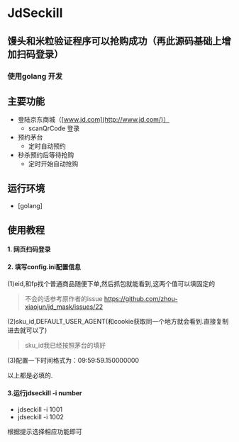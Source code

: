 # JdSeckill

## 馒头和米粒验证程序可以抢购成功（再此源码基础上增加扫码登录）
### 使用golang 开发


## 主要功能

- 登陆京东商城（[www.jd.com](http://www.jd.com/)）
  - scanQrCode  登录
- 预约茅台
  - 定时自动预约
- 秒杀预约后等待抢购
  - 定时开始自动抢购

## 运行环境

- [golang]


## 使用教程  
#### 1. 网页扫码登录
#### 2. 填写config.ini配置信息 
(1)eid,和fp找个普通商品随便下单,然后抓包就能看到,这两个值可以填固定的 
> 不会的话参考原作者的issue https://github.com/zhou-xiaojun/jd_mask/issues/22

(2)sku_id,DEFAULT_USER_AGENT(和cookie获取同一个地方就会看到.直接复制进去就可以了) 
>sku_id我已经按照茅台的填好 

(3)配置一下时间格式为：09:59:59.150000000
 
以上都是必填的.

#### 3.运行jdseckill -i number

- jdseckill -i 1001
- jdseckill -i 1002

根据提示选择相应功能即可
